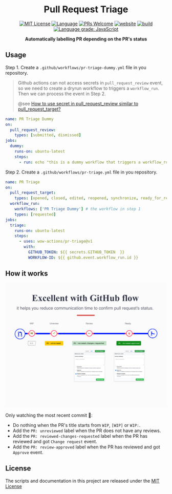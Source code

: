 <h1 align="center">Pull Request Triage</h1>

<p align="center">
  <a href="/wow-actions/pr-triage/blob/master/LICENSE"><img alt="MIT License" src="https://img.shields.io/github/license/wow-actions/pr-triage?style=flat-square"></a>
  <a href="https://www.typescriptlang.org" rel="nofollow"><img alt="Language" src="https://img.shields.io/badge/language-TypeScript-blue.svg?style=flat-square"></a>
  <a href="https://github.com/wow-actions/pr-triage/pulls"><img alt="PRs Welcome" src="https://img.shields.io/badge/PRs-Welcome-brightgreen.svg?style=flat-square" ></a>
  <a href="https://github.com/marketplace/actions/pr-triage" rel="nofollow"><img alt="website" src="https://img.shields.io/static/v1?label=&labelColor=505050&message=Marketplace&color=0076D6&style=flat-square&logo=google-chrome&logoColor=0076D6" ></a>
  <a href="https://github.com/wow-actions/pr-triage/actions/workflows/release.yml"><img alt="build" src="https://img.shields.io/github/workflow/status/wow-actions/pr-triage/Release/master?logo=github&style=flat-square" ></a>
  <a href="https://lgtm.com/projects/g/wow-actions/pr-triage/context:javascript" rel="nofollow"><img alt="Language grade: JavaScript" src="https://img.shields.io/lgtm/grade/javascript/g/wow-actions/pr-triage.svg?logo=lgtm&style=flat-square" ></a>
</p>

<p align="center">
  <strong>Automatically labelling PR depending on the PR's status</strong>
</p>





## Usage

Step 1. Create a `.github/workflows/pr-triage-dummy.yml` file in you repository.

> Github actions can not access secrets in `pull_request_review` event, so we need to create a dryrun workflow to triggers a `workflow_run`. Then we can process the event in Step 2.
>
> @see [How to use secret in pull_request_review similar to pull_request_target?](https://stackoverflow.com/questions/67247752/how-to-use-secret-in-pull-request-review-similar-to-pull-request-target)

```yml
name: PR Triage Dummy
on:
  pull_request_review:
    types: [submitted, dismissed]
jobs:
  dummy:
    runs-on: ubuntu-latest
    steps:
      - run: echo "this is a dummy workflow that triggers a workflow_run; it's necessary because otherwise the repo secrets will not be in scope for externally forked pull requests"
```

Step 2. Create a `.github/workflows/pr-triage.yml` file in you repository.

```yml
name: PR Triage
on:
  pull_request_target:
    types: [opened, closed, edited, reopened, synchronize, ready_for_review]
  workflow_run:
    workflows: ['PR Triage Dummy'] # the workflow in step 1
    types: [requested]
jobs:
  triage:
    runs-on: ubuntu-latest
    steps:
      - uses: wow-actions/pr-triage@v1
        with:
          GITHUB_TOKEN: ${{ secrets.GITHUB_TOKEN  }}
          WORKFLOW-ID: ${{ github.event.workflow_run.id }}
```

## How it works

![workflow](screenshots/workflow.png)

Only watching the most recent commit :eyes::

- Do nothing when the PR's title starts from `WIP`, `[WIP]` or `WIP:`.
- Add the `PR: unreviewed` label when the PR does not have any reviews.
- Add the `PR: reviewed-changes-requested` label when the PR has reviewed and got `Change request` event.
- Add the `PR: review-approved` label when the PR has reviewed and got `Approve` event.

## License

The scripts and documentation in this project are released under the [MIT License](LICENSE)
